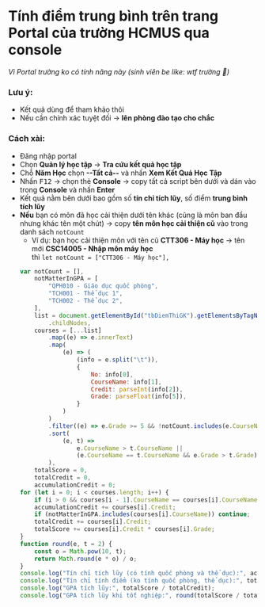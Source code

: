 # Tính điểm trung bình trên trang Portal của trường HCMUS qua console

*Vì Portal trường ko có tính năng này (sinh viên be like: wtf trường 🤣)*

### Lưu ý:
- Kết quả dùng để tham khảo thôi
- Nếu cần chính xác tuyệt đối &rarr; **lên phòng đào tạo cho chắc**

### Cách xài:
- Đăng nhập portal
- Chọn **Quản lý học tập** &rarr; **Tra cứu kết quả học tập**
- Chỗ **Năm Học** chọn **--Tất cả--** và nhấn **Xem Kết Quả Học Tập**
- Nhấn <kbd>F12</kbd> &rarr; chọn thẻ **Console** &rarr; copy tất cả script bên dưới và dán vào trong **Console** và nhấn **Enter**
- Kết quả nằm bên dưới bao gồm số **tín chỉ tích lũy**, số điểm **trung bình tích lũy**
- **Nếu** bạn có môn đã học cải thiện dưới tên khác (cũng là môn ban đầu nhưng khác tên một chút)
&rarr; copy **tên môn học cải thiện cũ** vào trong danh sách `notCount`
    - Ví dụ: bạn học cải thiện môn với tên cũ **CTT306 - Máy học** &rarr; tên mới **CSC14005 - Nhập môn máy học** <br> thì `let notCount = ["CTT306 - Máy học"],`
    ```javascript
    var notCount = [],
        notMatterInGPA = [
            "QPH010 - Giáo dục quốc phòng",
            "TCH001 - Thể dục 1",
            "TCH002 - Thể dục 2",
        ],
        list = document.getElementById("tbDiemThiGK").getElementsByTagName("tbody")[0]
            .childNodes,
        courses = [...list]
            .map((e) => e.innerText)
            .map(
                (e) => (
                    (info = e.split("\t")),
                    {
                        No: info[0],
                        CourseName: info[1],
                        Credit: parseInt(info[2]),
                        Grade: parseFloat(info[5]),
                    }
                )
            )
            .filter((e) => e.Grade >= 5 && !notCount.includes(e.CourseName))
            .sort(
                (e, t) =>
                    e.CourseName > t.CourseName ||
                    (e.CourseName == t.CourseName && e.Grade > t.Grade)
            ),
        totalScore = 0,
        totalCredit = 0,
        accumulationCredit = 0;
    for (let i = 0; i < courses.length; i++) {
        if (i > 0 && courses[i - 1].CourseName == courses[i].CourseName) continue;
        accumulationCredit += courses[i].Credit;
        if (notMatterInGPA.includes(courses[i].CourseName)) continue;
        totalCredit += courses[i].Credit;
        totalScore += courses[i].Credit * courses[i].Grade;
    }
    function round(e, t = 2) {
        const o = Math.pow(10, t);
        return Math.round(e * o) / o;
    }
    console.log("Tín chỉ tích lũy (có tính quốc phòng và thể dục):", accumulationCredit);
    console.log("Tín chỉ tính điểm (ko tính quốc phòng, thể dục):", totalCredit);
    console.log("GPA tích lũy:", totalScore / totalCredit);
    console.log("GPA tích lũy khi tốt nghiệp:", round(totalScore / totalCredit));
    ```
